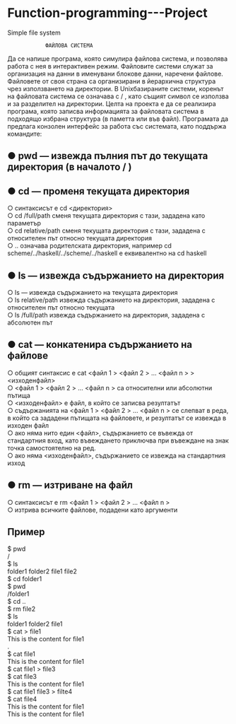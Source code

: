 # Function-programming---Project
Simple file system

                ФАЙЛОВА СИСТЕМА
Да се напише програма, която симулира файлова система, и позволява работа с нея в
интерактивен режим.
Файловите системи служат за организация на данни в именувани блокове данни,
наречени файлове. Файловете от своя страна са организирани в йерархична структура
чрез използването на директории. В Unixбазираните
системи, коренът на файловата система се означава с / , като същият символ се използва и за разделител на директории.
Целта на проекта е да се реализира програма, която записва информацията за
файловата система в подходящо избрана структура (в паметта или във файл).
Програмата да предлага конзолен интерфейс за работа със системата, като поддържа
командите:

● pwd — извежда пълния път до текущата директория (в началото / )
-----------------------------------------------------------------

● cd — променя текущата директория
-----------------------------------
○ синтаксисът е cd <директория>  
○ cd /full/path сменя текущата директория с тази, зададена като
параметър  
○ cd relative/path сменя текущата директория с тази, зададена с
относителен път относно текущата директория  
○ .. означава родителската директория, например cd
scheme/../haskell/../scheme/../haskell е еквивалентно на cd
haskell  

● ls — извежда съдържанието на директория
------------------------------------------
○ ls — извежда съдържанието на текущата директория  
○ ls relative/path извежда съдържанието на директория, зададена с  
относителен път относно текущата  
○ ls /full/path извежда съдържанието на директория, зададена с
абсолютен път  

● cat — конкатенира съдържанието на файлове
--------------------------------------------
○ общият синтаксис е cat <файл 1 > <файл 2 > … <файл n > > <изходенфайл>  
○ <файл 1 > <файл 2 > … <файл n > са относителни или абсолютни пътища  
○ <изходенфайл> е файл, в който се записва резултатът  
○ съдържанията на <файл 1 > <файл 2 > … <файл n > се слепват в реда, в който са
зададени пътищата на файловете, и резултатът се извежда в изходен файл  
○ ако няма нито един <файл>, съдържанието се въвежда от стандартния вход,
като въвеждането приключва при въвеждане на знак точка самостоятелно на
ред.  
○ ако няма <изходенфайл>,
съдържанието се извежда на стандартния изход  

● rm — изтриване на файл
--------------------------
○ синтаксисът е rm <файл 1 > <файл 2 > … <файл n >  
○ изтрива всичките файлове, подадени като аргументи  

Пример
------
$ pwd  
/  
$ ls  
folder1 folder2 file1 file2  
$ cd folder1  
$ pwd  
/folder1  
$ cd ..  
$ rm file2  
$ ls  
folder1 folder2 file1  
$ cat > file1  
This is the content for file1  
.  
$ cat file1  
This is the content for file1  
$ cat file1 > file3  
$ cat file3  
This is the content for file1  
$ cat file1 file3 > filte4  
$ cat file4  
This is the content for file1  
This is the content for file1  
